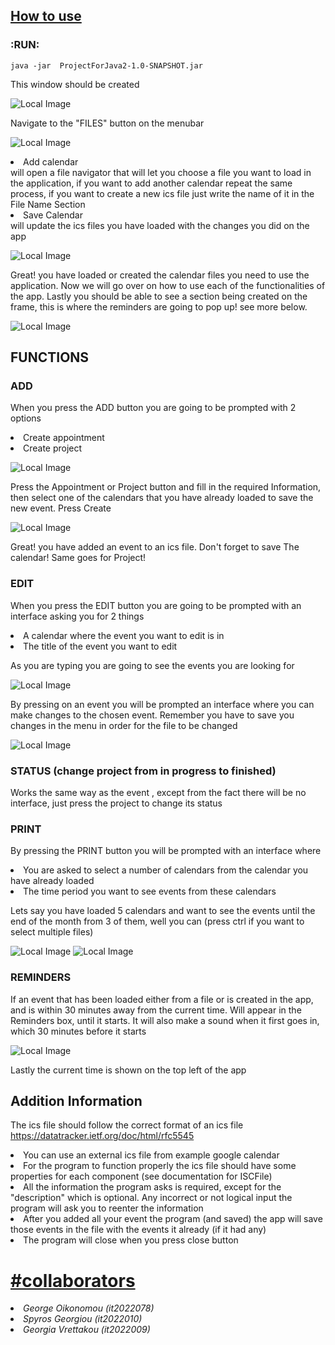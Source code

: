 ## <ins> How to use 

### :RUN:
    java -jar  ProjectForJava2-1.0-SNAPSHOT.jar

This window should be created

![Local Image](src/main/resources/screenshotsForReadme/start.png)

Navigate to the "FILES" button on the menubar 

![Local Image](src/main/resources/screenshotsForReadme/menu.png)

<li>Add calendar</li> will open a file navigator that will let you choose a file you want to load
in the application, if you want to add another calendar repeat the same process, if you want to
create a new ics file just write the name of it in the File Name Section

<li>Save Calendar</li> will update the ics files you have loaded with the changes 
you did on the app 


![Local Image](src/main/resources/screenshotsForReadme/FileNavigator.png)

Great! you have loaded or created the calendar files you need to use the application. Now we will go over
on how to use each of the functionalities of the app. Lastly you should be able to see a section
being created on the frame, this is where the reminders are going to pop up! see more below.

![Local Image](src/main/resources/screenshotsForReadme/MainwithRemindresSection.png)


## FUNCTIONS

### ADD 

When you press the ADD button you are going to be prompted with 2 options
<li> Create appointment</li>
<li> Create project </li>

![Local Image](src/main/resources/screenshotsForReadme/ADD.png)

Press the Appointment or Project button and fill in the required Information, then select one of the calendars
that you have already loaded to save the new event. Press Create

![Local Image](src/main/resources/screenshotsForReadme/Appointment.png)

Great! you have added an event to an ics file. Don't forget to save The calendar!
Same goes for Project!

### EDIT

When you press the EDIT button you are going to be prompted with an interface asking you for 2 things
<li> A calendar where the event you want to edit is in</li>
<li> The title of the event you want to edit</li>

As you are typing you are going to see the events you are looking for

![Local Image](src/main/resources/screenshotsForReadme/Edit.png)

By pressing on an event you will be prompted an interface where you can make changes to the chosen event.
Remember you have to save you changes in the menu in order for the file to be changed

![Local Image](src/main/resources/screenshotsForReadme/EditIn.png)

### STATUS (change project from in progress to finished)

Works the same way as the event , except from the fact there will be no interface, just press the project to 
change its status

### PRINT

By pressing the PRINT button you will be prompted with an interface where 
<li> You are asked to select a number of calendars from the calendar you have already loaded </li>
<li> The time period you want to see events from these calendars</li>

Lets say you have loaded 5 calendars and want to see the events until the end of the month from 3 of them, well you can
(press ctrl if you want to select multiple files)

![Local Image](src/main/resources/screenshotsForReadme/Print.png)
![Local Image](src/main/resources/screenshotsForReadme/Print2.png)

### REMINDERS 

If an event that has been loaded either from a file or is created in the app, and is within 30 minutes away from the current time.
Will appear in the Reminders box, until it starts. It will also make a sound when it first goes in, which 30 minutes before it starts

![Local Image](src/main/resources/screenshotsForReadme/Reminders.png)

Lastly the current time is shown on the top left of the app

## Addition Information


The ics file should follow the correct format of an ics file https://datatracker.ietf.org/doc/html/rfc5545
<li> You can use an external ics file from example google calendar </li>
<li> For the program to function properly the ics file should have some properties for each
component (see documentation for ISCFile)</li>
<li>All the information the program asks is required, except for the "description" which is optional. Any incorrect or not logical input
the program will ask you to reenter the information</li>
<li>After you added all your event the program (and saved) the app will save those events in the file with the events it already (if
it had any)</li>
<li>The program will close when you press close button</li>

# <ins>#collaborators</ins>

<li><em>George Oikonomou (it2022078) </em></li>

<li><em>Spyros Georgiou (it2022010) </em></li>

<li><em>Georgia Vrettakou (it2022009) </em></li>
